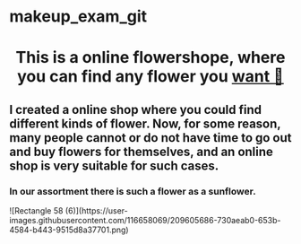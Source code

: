 # makeup_exam_git
<h1 align="center">This is a online flowershope, where you can find any flower you <a href=" target="_blank">want 🌺</a> 
  <h2>I created a online shop where you could find different kinds of flower. Now, for some reason, many people cannot or do not have time to go out and buy flowers for themselves, and an online shop is very suitable for such cases. </h2>
  <h3>In our assortment there is such a flower as a sunflower.</h3>
  ![Rectangle 58 (6)](https://user-images.githubusercontent.com/116658069/209605686-730aeab0-653b-4584-b443-9515d8a37701.png)


